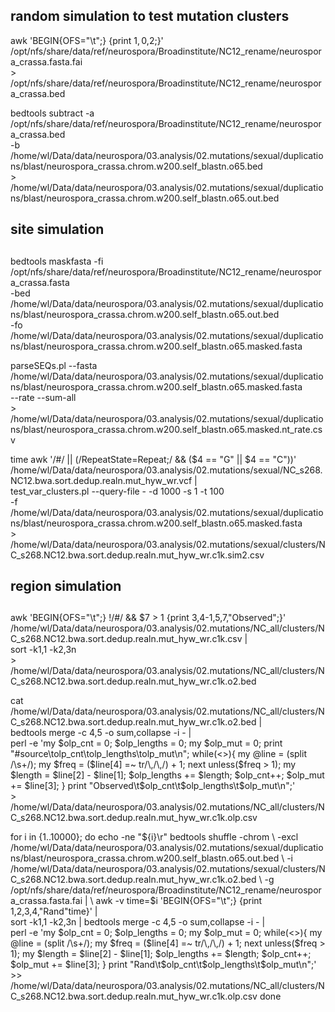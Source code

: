 ## random simulation to test mutation clusters

awk 'BEGIN{OFS="\t";} {print $1,0,$2;}' \
    /opt/nfs/share/data/ref/neurospora/Broadinstitute/NC12_rename/neurospora_crassa.fasta.fai \
    > /opt/nfs/share/data/ref/neurospora/Broadinstitute/NC12_rename/neurospora_crassa.bed

bedtools subtract -a /opt/nfs/share/data/ref/neurospora/Broadinstitute/NC12_rename/neurospora_crassa.bed \
    -b /home/wl/Data/data/neurospora/03.analysis/02.mutations/sexual/duplications/blast/neurospora_crassa.chrom.w200.self_blastn.o65.bed \
    > /home/wl/Data/data/neurospora/03.analysis/02.mutations/sexual/duplications/blast/neurospora_crassa.chrom.w200.self_blastn.o65.out.bed

##
## site simulation
##
bedtools maskfasta -fi /opt/nfs/share/data/ref/neurospora/Broadinstitute/NC12_rename/neurospora_crassa.fasta \
    -bed /home/wl/Data/data/neurospora/03.analysis/02.mutations/sexual/duplications/blast/neurospora_crassa.chrom.w200.self_blastn.o65.out.bed \
    -fo /home/wl/Data/data/neurospora/03.analysis/02.mutations/sexual/duplications/blast/neurospora_crassa.chrom.w200.self_blastn.o65.masked.fasta

parseSEQs.pl --fasta /home/wl/Data/data/neurospora/03.analysis/02.mutations/sexual/duplications/blast/neurospora_crassa.chrom.w200.self_blastn.o65.masked.fasta \
    --rate --sum-all \
    > /home/wl/Data/data/neurospora/03.analysis/02.mutations/sexual/duplications/blast/neurospora_crassa.chrom.w200.self_blastn.o65.masked.nt_rate.csv


time awk '/\#/ || (/RepeatState=Repeat;/ && ($4 == "G" || $4 == "C"))' \
    /home/wl/Data/data/neurospora/03.analysis/02.mutations/sexual/NC_s268.NC12.bwa.sort.dedup.realn.mut_hyw_wr.vcf | \
    test_var_clusters.pl --query-file - -d 1000 -s 1 -t 100 \
    -f /home/wl/Data/data/neurospora/03.analysis/02.mutations/sexual/duplications/blast/neurospora_crassa.chrom.w200.self_blastn.o65.masked.fasta \
    > /home/wl/Data/data/neurospora/03.analysis/02.mutations/sexual/clusters/NC_s268.NC12.bwa.sort.dedup.realn.mut_hyw_wr.c1k.sim2.csv



##
## region simulation
##

awk 'BEGIN{OFS="\t";} !/\#/ && $7 > 1 {print $3,$4-1,$5,$7,"Observed";}' \
    /home/wl/Data/data/neurospora/03.analysis/02.mutations/NC_all/clusters/NC_s268.NC12.bwa.sort.dedup.realn.mut_hyw_wr.c1k.csv | \
    sort -k1,1 -k2,3n \
    > /home/wl/Data/data/neurospora/03.analysis/02.mutations/NC_all/clusters/NC_s268.NC12.bwa.sort.dedup.realn.mut_hyw_wr.c1k.o2.bed

cat /home/wl/Data/data/neurospora/03.analysis/02.mutations/NC_all/clusters/NC_s268.NC12.bwa.sort.dedup.realn.mut_hyw_wr.c1k.o2.bed | \
    bedtools merge -c 4,5 -o sum,collapse -i - | \
    perl -e 'my $olp_cnt = 0; $olp_lengths = 0; my $olp_mut = 0;
        print "#source\tolp_cnt\tolp_lengths\tolp_mut\n";
        while(<>){
            my @line = (split /\s+/); my $freq = ($line[4] =~ tr/\,/\,/) + 1; next unless($freq > 1);
            my $length = $line[2] - $line[1]; $olp_lengths += $length;
            $olp_cnt++; $olp_mut += $line[3];
        }
        print "Observed\t$olp_cnt\t$olp_lengths\t$olp_mut\n";' \
    > /home/wl/Data/data/neurospora/03.analysis/02.mutations/NC_all/clusters/NC_s268.NC12.bwa.sort.dedup.realn.mut_hyw_wr.c1k.olp.csv


for i in {1..10000};
do
    echo -ne "${i}\r"
    bedtools shuffle -chrom \
        -excl /home/wl/Data/data/neurospora/03.analysis/02.mutations/sexual/duplications/blast/neurospora_crassa.chrom.w200.self_blastn.o65.out.bed \
        -i /home/wl/Data/data/neurospora/03.analysis/02.mutations/sexual/clusters/NC_s268.NC12.bwa.sort.dedup.realn.mut_hyw_wr.c1k.o2.bed \
        -g /opt/nfs/share/data/ref/neurospora/Broadinstitute/NC12_rename/neurospora_crassa.fasta.fai | \
        awk -v time=$i 'BEGIN{OFS="\t";} {print $1,$2,$3,$4,"Rand"time}' | \
        sort -k1,1 -k2,3n | bedtools merge -c 4,5 -o sum,collapse -i - | \
        perl -e 'my $olp_cnt = 0; $olp_lengths = 0; my $olp_mut = 0;
            while(<>){
                my @line = (split /\s+/); my $freq = ($line[4] =~ tr/\,/\,/) + 1; next unless($freq > 1);
                my $length = $line[2] - $line[1]; $olp_lengths += $length;
                $olp_cnt++; $olp_mut += $line[3];
            }
            print "Rand\t$olp_cnt\t$olp_lengths\t$olp_mut\n";' \
        >> /home/wl/Data/data/neurospora/03.analysis/02.mutations/NC_all/clusters/NC_s268.NC12.bwa.sort.dedup.realn.mut_hyw_wr.c1k.olp.csv
done
